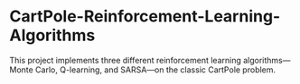 # CartPole-Reinforcement-Learning-Algorithms
This project implements three different reinforcement learning algorithms—Monte Carlo, Q-learning, and SARSA—on the classic CartPole problem.
